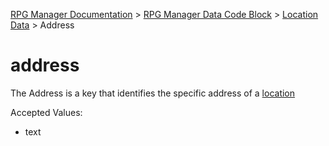 [RPG Manager Documentation](../../index.md) >
[RPG Manager Data Code Block](../index.md) >
[Location Data](../index.md) >
Address

# address

The Address is a key that identifies the specific address of a [location](../../components/location.md)

Accepted Values:
- text
